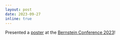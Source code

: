```yaml
---
layout: post
date: 2023-09-27
inline: true
---
```

Presented a [poster](https://abstracts.g-node.org/conference/BC23/abstracts#/uuid/1b22ece1-e3d2-40f3-a0cb-ba0746fe326d) at the [Bernstein Conference 2023](https://bernstein-network.de/en/bernstein-conference/)!